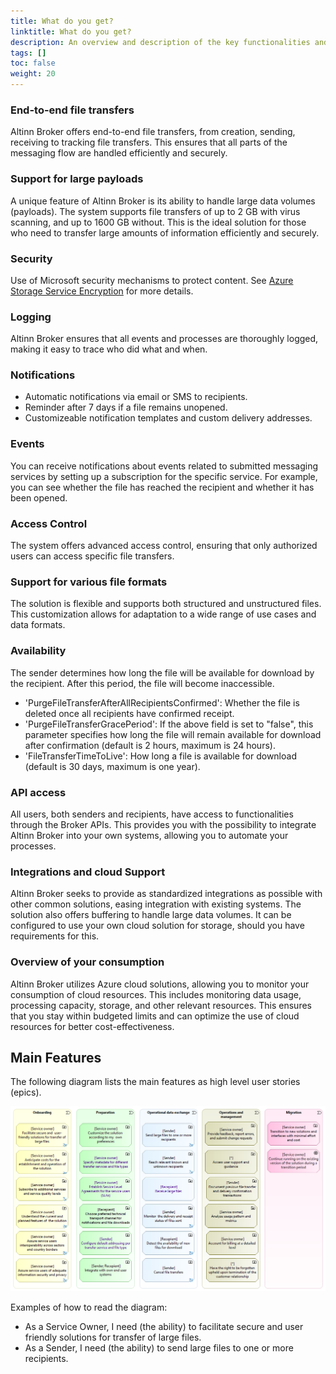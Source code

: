 ```yaml
---
title: What do you get?
linktitle: What do you get?
description: An overview and description of the key functionalities and features of Altinn Broker. 
tags: []
toc: false
weight: 20
---
```


### End-to-end file transfers
Altinn Broker offers end-to-end file transfers, from creation, sending, receiving to tracking file transfers. This ensures that all parts of the messaging flow are handled efficiently and securely.

### Support for large payloads
A unique feature of Altinn Broker is its ability to handle large data volumes (payloads). The system supports file transfers of up to 2 GB with virus scanning, and up to 1600 GB without. This is the ideal solution for those who need to transfer large amounts of information efficiently and securely.

### Security
Use of Microsoft security mechanisms to protect content. See [Azure Storage Service Encryption](https://learn.microsoft.com/en-us/azure/storage/common/storage-service-encryption) for more details.

### Logging
Altinn Broker ensures that all events and processes are thoroughly logged, making it easy to trace who did what and when.

### Notifications
- Automatic notifications via email or SMS to recipients.
- Reminder after 7 days if a file remains unopened.
- Customizeable notification templates and custom delivery addresses.

### Events
You can receive notifications about events related to submitted messaging services by setting up a subscription for the specific service. For example, you can see whether the file has reached the recipient and whether it has been opened.

### Access Control 
The system offers advanced access control, ensuring that only authorized users can access specific file transfers.

### Support for various file formats
The solution is flexible and supports both structured and unstructured files. This customization allows for adaptation to a wide range of use cases and data formats.

### Availability
The sender determines how long the file will be available for download by the recipient. After this period, the file will become inaccessible.

- 'PurgeFileTransferAfterAllRecipientsConfirmed': Whether the file is deleted once all recipients have confirmed receipt.
- 'PurgeFileTransferGracePeriod': If the above field is set to "false", this parameter specifies how long the file will remain available for download after confirmation (default is 2 hours, maximum is 24 hours).
- 'FileTransferTimeToLive': How long a file is available for download (default is 30 days, maximum is one year).

### API access
All users, both senders and recipients, have access to functionalities through the Broker APIs. This provides you with the possibility to integrate Altinn Broker into your own systems, allowing you to automate your processes.

### Integrations and cloud Support
Altinn Broker seeks to provide as standardized integrations as possible with other common solutions, easing integration with existing systems. The solution also offers buffering to handle large data volumes. It can be configured to use your own cloud solution for storage, should you have requirements for this.

### Overview of your consumption
Altinn Broker utilizes Azure cloud solutions, allowing you to monitor your consumption of cloud resources. This includes monitoring data usage, processing capacity, storage, and other relevant resources. This ensures that you stay within budgeted limits and can optimize the use of cloud resources for better cost-effectiveness.


## Main Features

The following diagram lists the main features as high level user stories (epics).

![High Level User Needs for Managed File Transfer](high-level-user-needs-for-managed-file-transfer.en.png "High Level User Needs for Managed File Transfer")


Examples of how to read the diagram:

* As a Service Owner, I need (the ability) to facilitate secure and user friendly solutions for transfer of large files.
* As a Sender, I need (the ability) to send large files to one or more recipients.
